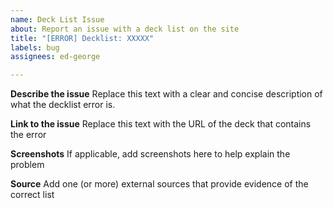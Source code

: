 ```yaml
---
name: Deck List Issue
about: Report an issue with a deck list on the site
title: "[ERROR] Decklist: XXXXX"
labels: bug
assignees: ed-george

---
```


**Describe the issue**
Replace this text with a clear and concise description of what the decklist error is.

**Link to the issue**
Replace this text with the URL of the deck that contains the error

**Screenshots**
If applicable, add screenshots here to help explain the problem

**Source**
Add one (or more) external sources that provide evidence of the correct list
